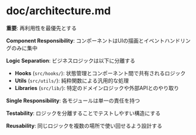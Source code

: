 # doc/architecture.md

**重要**: 再利用性を最優先とする

**Component Responsibility**: コンポーネントはUIの描画とイベントハンドリングのみに集中

**Logic Separation**: ビジネスロジックは以下に分離する

  - **Hooks** (`src/hooks/`): 状態管理とコンポーネント間で共有されるロジック
  - **Utils** (`src/utils/`): 純粋関数による汎用的な処理
  - **Libraries** (`src/lib/`): 特定のドメインロジックや外部APIとのやり取り

**Single Responsibility**: 各モジュールは単一の責任を持つ

**Testability**: ロジックを分離することでテストしやすい構造にする

**Reusability**: 同じロジックを複数の場所で使い回せるよう設計する

